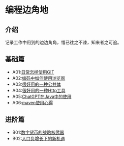 # 编程边角地

## 介绍
记录工作中用到的边边角角，悟已往之不谏，知来者之可追。

## 基础篇
* A01:[日常怎样使用GIT](https://gitee.com/doobo/code-notes/tree/master/A01)
* A02:[编码中如何使用浏览器](https://gitee.com/doobo/code-notes/tree/master/A02)
* A03:[很好用的一种公共体](https://gitee.com/doobo/code-notes/tree/master/A03)
* A04:[很好用的一种Http工具](https://gitee.com/doobo/code-notes/tree/master/A04)
* A05:[ChatGPT在Java中的使用](https://gitee.com/doobo/code-notes/tree/master/A05)
* A06:[maven使用心得](https://gitee.com/doobo/code-notes/tree/master/A06)

## 进阶篇
* B01:[数字货币的战略核武器](https://gitee.com/doobo/code-notes/tree/master/B01)
* B02:[人口负增长下的新机遇](https://gitee.com/doobo/code-notes/tree/master/B02)